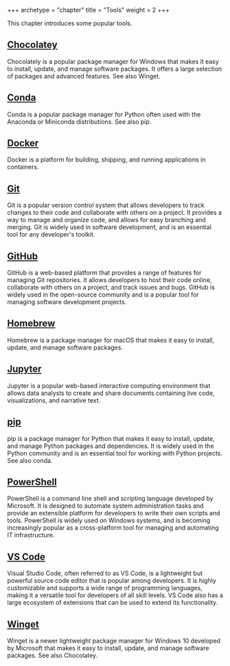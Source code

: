 +++
archetype = "chapter"
title = "Tools"
weight = 2
+++

This chapter introduces some popular tools. 

## [Chocolatey](chocolatey/)

Chocolately is a popular package manager for Windows that makes it easy to install, update, and manage software packages. It offers a large selection of packages and advanced features. 
See also Winget.

## [Conda](conda/)

Conda is a popular package manager for Python often used with the Anaconda or Miniconda distributions. 
See also pip.

## [Docker](docker/)

Docker is a platform for building, shipping, and running applications in containers.

## [Git](git/)

Git is a popular version control system that allows developers to track changes to their code and collaborate with others on a project. It provides a way to manage and organize code, and allows for easy branching and merging. Git is widely used in software development, and is an essential tool for any developer's toolkit.

## [GitHub](github/)

GitHub is a web-based platform that provides a range of features for managing Git repositories. It allows developers to host their code online, collaborate with others on a project, and track issues and bugs. GitHub is widely used in the open-source community and is a popular tool for managing software development projects.

## [Homebrew](homebrew/)

Homebrew is a package manager for macOS that makes it easy to install, update, and manage software packages. 

## [Jupyter](jupyter/)

Jupyter is a popular web-based interactive computing environment that 
allows data analysts to create and share documents 
containing live code, visualizations, and narrative text.

## [pip](pip/)

pip is a package manager for Python that makes it easy to install, update, and manage Python packages and dependencies. 
It is widely used in the Python community and is an essential tool for working with Python projects.
See also conda.

## [PowerShell](powershell/)

PowerShell is a command line shell and scripting language developed by Microsoft. It is designed to automate system administration tasks and provide an extensible platform for developers to write their own scripts and tools. PowerShell is widely used on Windows systems, and is becoming increasingly popular as a cross-platform tool for managing and automating IT infrastructure.

## [VS Code](vs-code/)

Visual Studio Code, often referred to as VS Code, is a lightweight but powerful source code editor that is popular among developers. 
It is highly customizable and supports a wide range of programming languages, 
making it a versatile tool for developers of all skill levels. 
VS Code also has a large ecosystem of extensions that can be used to extend its functionality.

## [Winget](winget/)

Winget is a newer lightweight package manager for Windows 10 developed by Microsoft that makes it easy to install, update, and manage software packages. 
See also Chocolatey.